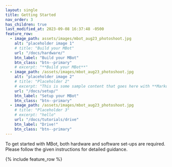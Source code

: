 ```yaml
---
layout: single
title: Getting Started
nav_order: 3
has_children: true
last_modified_at: 2023-09-08 16:37:48 -0500
feature_row:
  - image_path: assets/images/mbot_aug23_photoshoot.jpg
    alt: "placeholder image 1"
    # title: "Build your MBot"
    url: "/docs/hardware/"
    btn_label: "Build your MBot"
    btn_class: "btn--primary"
    # excerpt: "**Build your MBot**"
  - image_path: /assets/images/mbot_aug23_photoshoot.jpg
    alt: "placeholder image 2"
    # title: "Placeholder 2"
    # excerpt: "This is some sample content that goes here with **Markdown** formatting."
    url: "/docs/setup/"
    btn_label: "Setup your MBot"
    btn_class: "btn--primary"
  - image_path: /assets/images/mbot_aug23_photoshoot.jpg
    # title: "Placeholder 3"
    # excerpt: "hello"
    url: "/docs/tutorials/drive"
    btn_label: "Drive!"
    btn_class: "btn--primary"
---
```



To get started with MBot, both hardware and software set-ups are required. Please follow the given instructions for detailed guidance.

{% include feature_row %}
